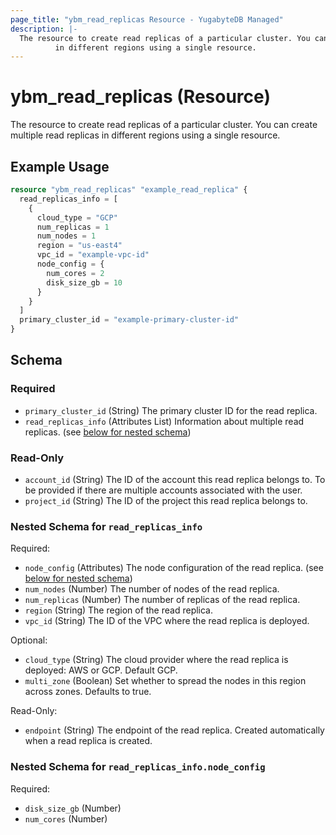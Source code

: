 ```yaml
---
page_title: "ybm_read_replicas Resource - YugabyteDB Managed"
description: |-
  The resource to create read replicas of a particular cluster. You can create multiple read replicas
          in different regions using a single resource.
---
```


# ybm_read_replicas (Resource)

The resource to create read replicas of a particular cluster. You can create multiple read replicas
		in different regions using a single resource.


## Example Usage

```terraform
resource "ybm_read_replicas" "example_read_replica" {
  read_replicas_info = [ 
    {
      cloud_type = "GCP"
      num_replicas = 1
      num_nodes = 1
      region = "us-east4"
      vpc_id = "example-vpc-id"
      node_config = {
        num_cores = 2
        disk_size_gb = 10
      }
    }
  ]
  primary_cluster_id = "example-primary-cluster-id"
}
```

<!-- schema generated by tfplugindocs -->
## Schema

### Required

- `primary_cluster_id` (String) The primary cluster ID for the read replica.
- `read_replicas_info` (Attributes List) Information about multiple read replicas. (see [below for nested schema](#nestedatt--read_replicas_info))

### Read-Only

- `account_id` (String) The ID of the account this read replica belongs to. To be provided if there are multiple accounts associated with the user.
- `project_id` (String) The ID of the project this read replica belongs to.

<a id="nestedatt--read_replicas_info"></a>
### Nested Schema for `read_replicas_info`

Required:

- `node_config` (Attributes) The node configuration of the read replica. (see [below for nested schema](#nestedatt--read_replicas_info--node_config))
- `num_nodes` (Number) The number of nodes of the read replica.
- `num_replicas` (Number) The number of replicas of the read replica.
- `region` (String) The region of the read replica.
- `vpc_id` (String) The ID of the VPC where the read replica is deployed.

Optional:

- `cloud_type` (String) The cloud provider where the read replica is deployed: AWS or GCP. Default GCP.
- `multi_zone` (Boolean) Set whether to spread the nodes in this region across zones. Defaults to true.

Read-Only:

- `endpoint` (String) The endpoint of the read replica. Created automatically when a read replica is created.

<a id="nestedatt--read_replicas_info--node_config"></a>
### Nested Schema for `read_replicas_info.node_config`

Required:

- `disk_size_gb` (Number)
- `num_cores` (Number)
